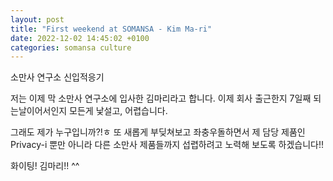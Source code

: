```yaml
---
layout: post
title: "First weekend at SOMANSA - Kim Ma-ri"
date: 2022-12-02 14:45:02 +0100
categories: somansa culture
---
```


소만사 연구소 신입적응기

저는 이제 막 소만사 연구소에 입사한 김마리라고 합니다.
이제 회사 출근한지 7일째 되는날이어서인지
모든게 낯설고, 어렵습니다.

그래도 제가 누구입니까?!ㅎ
또 새롭게 부딪쳐보고 좌충우돌하면서 
제 담당 제품인 Privacy-i 뿐만 아니라 
다른 소만사 제품들까지 섭렵하려고 노력해 보도록 하겠습니다!!

화이팅! 김마리!! ^^
